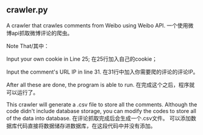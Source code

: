 ## crawler.py

A crawler that crawles comments from Weibo using Weibo API.
一个使用微博api抓取微博评论的爬虫。


Note That/其中：

Input your own cookie in Line 25;
在25行加入自己的cookie；

Input the comment's URL IP in line 31.
在31行中加入你需要爬的评论的评论IP。

After all these are done, the program is able to run.
在完成这个之后，程序就可以运行了。


This crawler will generate a .csv file to store all the comments.
Although the code didn't include database storage, you can modify the codes to store all of the data into database.
在评论抓取完成后会生成一个.csv文件。
可以添加数据库代码直接将数据储存进数据库，在这段代码中并没有添加。

